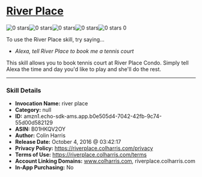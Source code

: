 # [River Place](http://alexa.amazon.com/#skills/amzn1.echo-sdk-ams.app.b0e505d4-7042-42fb-9c74-55d00d582129)
![0 stars](../../images/ic_star_border_black_18dp_1x.png)![0 stars](../../images/ic_star_border_black_18dp_1x.png)![0 stars](../../images/ic_star_border_black_18dp_1x.png)![0 stars](../../images/ic_star_border_black_18dp_1x.png)![0 stars](../../images/ic_star_border_black_18dp_1x.png) 0

To use the River Place skill, try saying...

* *Alexa, tell River Place to book me a tennis court*

This skill allows you to book tennis court at River Place Condo. Simply tell Alexa the time and day you'd like to play and she'll do the rest.

***

### Skill Details

* **Invocation Name:** river place
* **Category:** null
* **ID:** amzn1.echo-sdk-ams.app.b0e505d4-7042-42fb-9c74-55d00d582129
* **ASIN:** B01HKQV2OY
* **Author:** Colin Harris
* **Release Date:** October 4, 2016 @ 03:42:17
* **Privacy Policy:** https://riverplace.colharris.com/privacy
* **Terms of Use:** https://riverplace.colharris.com/terms
* **Account Linking Domains:** www.colharris.com, riverplace.colharris.com
* **In-App Purchasing:** No

